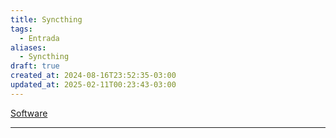 ```yaml
---
title: Syncthing
tags:
  - Entrada
aliases:
  - Syncthing
draft: true
created_at: 2024-08-16T23:52:35-03:00
updated_at: 2025-02-11T00:23:43-03:00
---
```


[Software](../../../07/26/atomo/Software.md)

---

